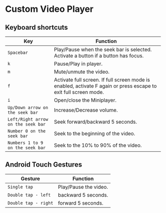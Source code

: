 # Custom Video Player

## Keyboard shortcuts
| Key | Function |
| --- | --- |
| `Spacebar` | Play/Pause when the seek bar is selected. Activate a button if a button has focus. |
| `k` | Pause/Play in player.|
| `m` | Mute/unmute the video.|
| `f` | Activate full screen. If full screen mode is enabled, activate F again or press escape to exit full screen mode.|
| `i` | Open/close the Miniplayer. |
| `Up/Down arrow on the seek bar` | Increase/Decrease volume.|
| `Left/Right arrow on the seek bar` | Seek forward/backward 5 seconds. |
| `Number 0 on the seek bar` | Seek to the beginning of the video.|
| `Numbers 1 to 9 on the seek bar` | Seek to the 10% to 90% of the video.|

## Android Touch Gestures
| Gesture | Function |
| --- | --- |
| `Single tap` | Play/Pause the video. |
| `Double tap - left` | backward 5 seconds. |
| `Double tap - right` | forward 5 seconds. |